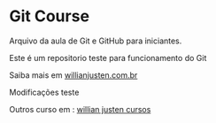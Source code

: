 # Git Course

Arquivo da aula de Git e GitHub para iniciantes.

Este é um repositorio teste para funcionamento do Git

Saiba mais em [willianjusten.com.br](http://willianjusten.com.br)

Modificações teste

Outros curso em : [willian justen cursos](http://willianjusten.teachable.com)
